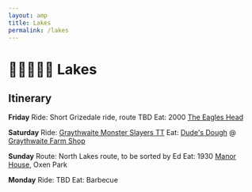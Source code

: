 ```yaml
---
layout: amp
title: Lakes
permalink: /lakes
---
```


# 🚴🚴🚴🚴🚴 Lakes

## Itinerary

**Friday**
Ride: Short Grizedale ride, route TBD
Eat: 2000 [The Eagles Head](https://www.google.com/maps/place/The+Eagles+Head/@54.3218404,-3.0216553,17z/data=!3m1!4b1!4m5!3m4!1s0x487cbe6d237c96bd:0xae60a3ab7fe5a4a5!8m2!3d54.3217907!4d-3.0194106)

**Saturday**
Ride: [Graythwaite Monster Slayers TT](https://www.strava.com/routes/2841783146053040878)
Eat: [Dude's Dough](https://www.dudesdough.com/) @ [Graythwaite Farm Shop](https://goo.gl/maps/AfGpY1d2NRWLV1RbA)

**Sunday**
Route: North Lakes route, to be sorted by Ed
Eat: 1930 [Manor House](https://www.google.com/maps/place/Manor+House/@54.2761419,-3.0478233,15z/data=!4m5!3m4!1s0x0:0x8cb8ba599d3cd6d0!8m2!3d54.2762176!4d-3.0477999), Oxen Park

**Monday**
Ride: TBD
Eat: Barbecue
